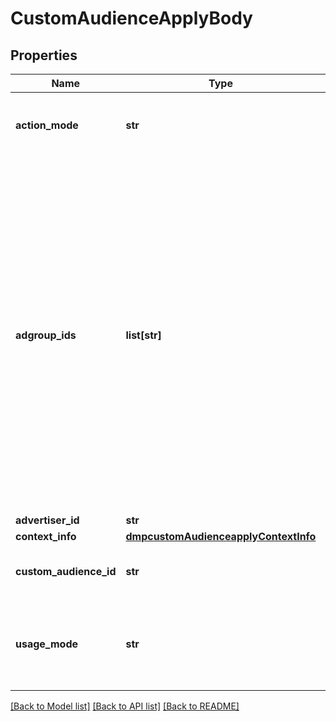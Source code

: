 # CustomAudienceApplyBody

## Properties
Name | Type | Description | Notes
------------ | ------------- | ------------- | -------------
**action_mode** | **str** | Specific operation to be performed on the audience. Enum values: Apply, Disconnect. | [required] 
**adgroup_ids** | **list[str]** | A list of ad group IDs. Note: adgroup_ids and custom_audience_id should be under the same advertiser account. Otherwise, an error will occur. Lookalike Audience cannot be used in Reach &amp; Frequency ads. Otherwise, an error will occur. See below for more details. 1. If the custom_audience_id is a Lookalike Audience and the adgroup_ids are Reach &amp; Frequency ad groups, an error will occur. 2. If the custom_audience_id is a Lookalike Audience with the REACH_FREQUENCY audience subtype, an error will occur. | [required] 
**advertiser_id** | **str** | Advertiser ID. | [required] 
**context_info** | [**dmpcustomAudienceapplyContextInfo**](dmpcustomAudienceapplyContextInfo.md) |  | [optional] 
**custom_audience_id** | **str** | Custom audience ID. You can only pass one custom audience ID. | [required] 
**usage_mode** | **str** | Whether to include this audience in or exclude it from your ad groups. Required when action_mode is Apply. Enum values: Include, Exclude. | [optional] 

[[Back to Model list]](../README.md#documentation-for-models) [[Back to API list]](../README.md#documentation-for-api-endpoints) [[Back to README]](../README.md)

